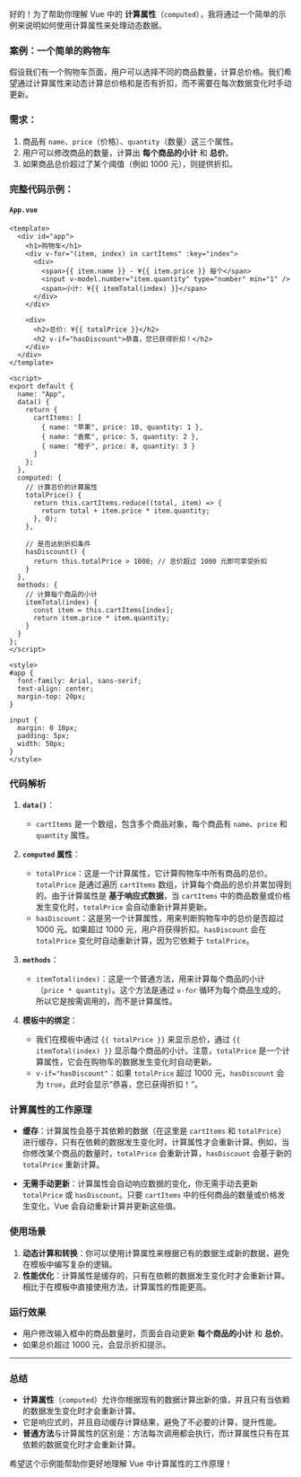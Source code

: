 好的！为了帮助你理解 Vue 中的 **计算属性**（`computed`），我将通过一个简单的示例来说明如何使用计算属性来处理动态数据。

### 案例：一个简单的购物车

假设我们有一个购物车页面，用户可以选择不同的商品数量，计算总价格。我们希望通过计算属性来动态计算总价格和是否有折扣，而不需要在每次数据变化时手动更新。

### 需求：
1. 商品有 `name`、`price`（价格）、`quantity`（数量）这三个属性。
2. 用户可以修改商品的数量，计算出 **每个商品的小计** 和 **总价**。
3. 如果商品总价超过了某个阈值（例如 1000 元），则提供折扣。

### 完整代码示例：

#### `App.vue`

```vue
<template>
  <div id="app">
    <h1>购物车</h1>
    <div v-for="(item, index) in cartItems" :key="index">
      <div>
        <span>{{ item.name }} - ¥{{ item.price }} 每个</span>
        <input v-model.number="item.quantity" type="number" min="1" />
        <span>小计: ¥{{ itemTotal(index) }}</span>
      </div>
    </div>
    
    <div>
      <h2>总价: ¥{{ totalPrice }}</h2>
      <h2 v-if="hasDiscount">恭喜，您已获得折扣！</h2>
    </div>
  </div>
</template>

<script>
export default {
  name: "App",
  data() {
    return {
      cartItems: [
        { name: "苹果", price: 10, quantity: 1 },
        { name: "香蕉", price: 5, quantity: 2 },
        { name: "橙子", price: 8, quantity: 3 }
      ]
    };
  },
  computed: {
    // 计算总价的计算属性
    totalPrice() {
      return this.cartItems.reduce((total, item) => {
        return total + item.price * item.quantity;
      }, 0);
    },
    
    // 是否达到折扣条件
    hasDiscount() {
      return this.totalPrice > 1000; // 总价超过 1000 元即可享受折扣
    }
  },
  methods: {
    // 计算每个商品的小计
    itemTotal(index) {
      const item = this.cartItems[index];
      return item.price * item.quantity;
    }
  }
};
</script>

<style>
#app {
  font-family: Arial, sans-serif;
  text-align: center;
  margin-top: 20px;
}

input {
  margin: 0 10px;
  padding: 5px;
  width: 50px;
}
</style>
```

### 代码解析

1. **`data()`**：
   - `cartItems` 是一个数组，包含多个商品对象，每个商品有 `name`、`price` 和 `quantity` 属性。
   
2. **`computed` 属性**：
   - `totalPrice`：这是一个计算属性，它计算购物车中所有商品的总价。`totalPrice` 是通过遍历 `cartItems` 数组，计算每个商品的总价并累加得到的。由于计算属性是 **基于响应式数据**，当 `cartItems` 中的商品数量或价格发生变化时，`totalPrice` 会自动重新计算并更新。
   - `hasDiscount`：这是另一个计算属性，用来判断购物车中的总价是否超过 1000 元。如果超过 1000 元，用户将获得折扣。`hasDiscount` 会在 `totalPrice` 变化时自动重新计算，因为它依赖于 `totalPrice`。

3. **`methods`**：
   - `itemTotal(index)`：这是一个普通方法，用来计算每个商品的小计（`price * quantity`）。这个方法是通过 `v-for` 循环为每个商品生成的，所以它是按需调用的，而不是计算属性。

4. **模板中的绑定**：
   - 我们在模板中通过 `{{ totalPrice }}` 来显示总价，通过 `{{ itemTotal(index) }}` 显示每个商品的小计。注意，`totalPrice` 是一个计算属性，它会在购物车的数据发生变化时自动更新。
   - `v-if="hasDiscount"`：如果 `totalPrice` 超过 1000 元，`hasDiscount` 会为 `true`，此时会显示“恭喜，您已获得折扣！”。

### 计算属性的工作原理

- **缓存**：计算属性会基于其依赖的数据（在这里是 `cartItems` 和 `totalPrice`）进行缓存，只有在依赖的数据发生变化时，计算属性才会重新计算。例如，当你修改某个商品的数量时，`totalPrice` 会重新计算，`hasDiscount` 会基于新的 `totalPrice` 重新计算。
  
- **无需手动更新**：计算属性会自动响应数据的变化，你无需手动去更新 `totalPrice` 或 `hasDiscount`。只要 `cartItems` 中的任何商品的数量或价格发生变化，Vue 会自动重新计算并更新这些值。

### 使用场景

1. **动态计算和转换**：你可以使用计算属性来根据已有的数据生成新的数据，避免在模板中编写复杂的逻辑。
2. **性能优化**：计算属性是缓存的，只有在依赖的数据发生变化时才会重新计算。相比于在模板中直接使用方法，计算属性的性能更高。

### 运行效果

- 用户修改输入框中的商品数量时，页面会自动更新 **每个商品的小计** 和 **总价**。
- 如果总价超过 1000 元，会显示折扣提示。

---

### 总结

- **计算属性**（`computed`）允许你根据现有的数据计算出新的值，并且只有当依赖的数据发生变化时才会重新计算。
- 它是响应式的，并且自动缓存计算结果，避免了不必要的计算，提升性能。
- **普通方法**与计算属性的区别是：方法每次调用都会执行，而计算属性只有在其依赖的数据变化时才会重新计算。

希望这个示例能帮助你更好地理解 Vue 中计算属性的工作原理！